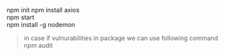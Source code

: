 npm init
npm install axios<br>
npm start<br>
npm install -g nodemon
>in case if vulnurabilities in package we can use following command<br>
npm audit 